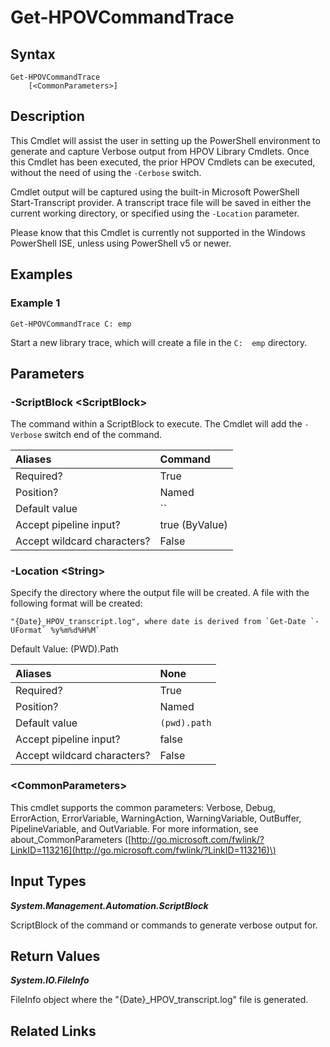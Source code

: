 ﻿---
description: Start an HPOV Library Verbose Trace.
---

# Get-HPOVCommandTrace

## Syntax

```text
Get-HPOVCommandTrace
    [<CommonParameters>]
```

## Description

This Cmdlet will assist the user in setting up the PowerShell environment to generate and capture Verbose output from HPOV Library Cmdlets.  Once this Cmdlet has been executed, the prior HPOV Cmdlets can be executed, without the need of using the `-Cerbose` switch.

Cmdlet output will be captured using the built-in Microsoft PowerShell Start-Transcript provider.  A transcript trace file will be saved in either the current working directory, or specified using the `-Location` parameter.

Please know that this Cmdlet is currently not supported in the Windows PowerShell ISE, unless using PowerShell v5 or newer.

## Examples

###  Example 1 

```text
Get-HPOVCommandTrace C:	emp

```

Start a new library trace, which will create a file in the `C:	emp` directory.

## Parameters

### -ScriptBlock &lt;ScriptBlock&gt;

The command within a ScriptBlock to execute.  The Cmdlet will add the `-Verbose` switch end of the command.

| Aliases | Command |
| :--- | :--- |
| Required? | True |
| Position? | Named |
| Default value | `` |
| Accept pipeline input? | true (ByValue) |
| Accept wildcard characters? | False |

### -Location &lt;String&gt;

Specify the directory where the output file will be created.  A file with the following format will be created:

	"{Date}_HPOV_transcript.log", where date is derived from `Get-Date `-UFormat` %y%m%d%H%M`

Default Value: (PWD).Path

| Aliases | None |
| :--- | :--- |
| Required? | True |
| Position? | Named |
| Default value | `(pwd).path` |
| Accept pipeline input? | false |
| Accept wildcard characters? | False |

### &lt;CommonParameters&gt;

This cmdlet supports the common parameters: Verbose, Debug, ErrorAction, ErrorVariable, WarningAction, WarningVariable, OutBuffer, PipelineVariable, and OutVariable. For more information, see about\_CommonParameters \([http://go.microsoft.com/fwlink/?LinkID=113216](http://go.microsoft.com/fwlink/?LinkID=113216)\)

## Input Types

_**System.Management.Automation.ScriptBlock**_

ScriptBlock of the command or commands to generate verbose output for.

## Return Values

_**System.IO.FileInfo**_

FileInfo object where the "{Date}_HPOV_transcript.log" file is generated.

## Related Links

